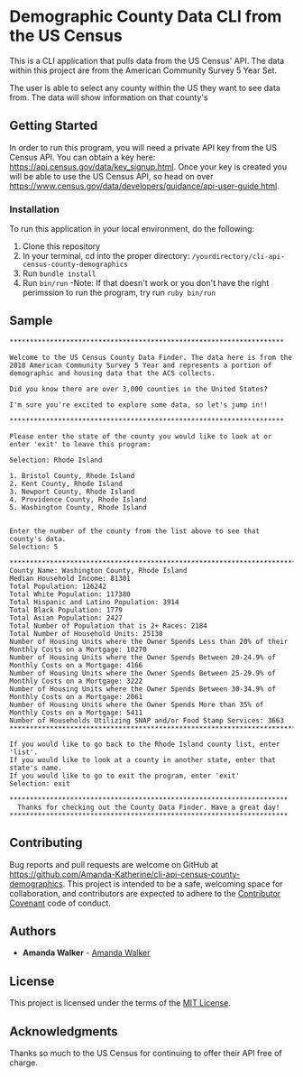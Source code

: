 # Demographic County Data CLI from the US Census
This is a CLI application that pulls data from the US Census' API.  The data within this project are from the American Community Survey 5 Year Set.  

The user is able to select any county within the US they want to see data from.  The data will show information on that county's 


## Getting Started

In order to run this program, you will need a private API key from the US Census API.  You can obtain a key here: https://api.census.gov/data/key_signup.html. Once your key is created you will be able to use the US Census API, so head on over https://www.census.gov/data/developers/guidance/api-user-guide.html.

### Installation

To run this application in your local environment, do the following:

1. Clone this repository
2. In your terminal, cd into the proper directory: `/yourdirectory/cli-api-census-county-demographics`
3. Run `bundle install`
4. Run `bin/run` 
    -Note: If that doesn't work or you don't have the right perimssion to run the program, try run `ruby bin/run`

## Sample

```
********************************************************************

Welcome to the US Census County Data Finder. The data here is from the 2018 American Community Survey 5 Year and represents a portion of demographic and housing data that the ACS collects.

Did you know there are over 3,000 counties in the United States?

I'm sure you're excited to explore some data, so let's jump in!!

********************************************************************

Please enter the state of the county you would like to look at or enter 'exit' to leave this program:

Selection: Rhode Island

1. Bristol County, Rhode Island
2. Kent County, Rhode Island
3. Newport County, Rhode Island
4. Providence County, Rhode Island
5. Washington County, Rhode Island


Enter the number of the county from the list above to see that county's data.
Selection: 5

**************************************************************************************************************
County Name: Washington County, Rhode Island
Median Household Income: 81301
Total Population: 126242
Total White Population: 117380
Total Hispanic and Latino Population: 3914
Total Black Population: 1779
Total Asian Population: 2427
Total Number of Population that is 2+ Races: 2184
Total Number of Household Units: 25130
Number of Housing Units where the Owner Spends Less than 20% of their Monthly Costs on a Mortgage: 10270
Number of Housing Units where the Owner Spends Between 20-24.9% of Monthly Costs on a Mortgage: 4166
Number of Housing Units where the Owner Spends Between 25-29.9% of Monthly Costs on a Mortgage: 3222
Number of Housing Units where the Owner Spends Between 30-34.9% of Monthly Costs on a Mortgage: 2061
Number of Housing Units where the Owner Spends More than 35% of Monthly Costs on a Mortgage: 5411
Number of Households Utilizing SNAP and/or Food Stamp Services: 3663
**************************************************************************************************************

If you would like to go back to the Rhode Island county list, enter 'list'.
If you would like to look at a county in another state, enter that state's name.
If you would like to go to exit the program, enter 'exit'
Selection: exit

*********************************************************************
  Thanks for checking out the County Data Finder. Have a great day!
*********************************************************************
```

## Contributing

Bug reports and pull requests are welcome on GitHub at https://github.com/Amanda-Katherine/cli-api-census-county-demographics. This project is intended to be a safe, welcoming space for collaboration, and contributors are expected to adhere to the [Contributor Covenant](contributor-covenant.org) code of conduct.

## Authors

* **Amanda Walker** - [Amanda Walker](https://github.com/Amanda-Katherine)

## License

This project is licensed under the terms of the [MIT License](http://opensource.org/licenses/MIT).

## Acknowledgments

Thanks so much to the US Census for continuing to offer their API free of charge. 